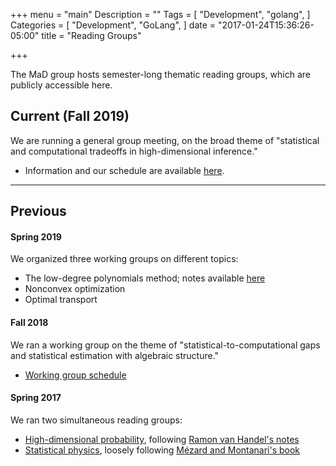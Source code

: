 +++
menu = "main"
Description = ""
Tags = [
  "Development",
  "golang",
]
Categories = [
  "Development",
  "GoLang",
]
date = "2017-01-24T15:36:26-05:00"
title = "Reading Groups"

+++

The MaD group hosts semester-long thematic reading groups, which are publicly accessible here.

## Current (Fall 2019)

We are running a general group meeting, on the broad theme of "statistical and computational tradeoffs in high-dimensional inference."

- Information and our schedule are available [here](https://docs.google.com/document/d/1JkM4BRXnrnw7rUJJNVMFldLyYV9_JpSOm8jtZshfWZ4/edit?usp=sharing).

---

## Previous

#### Spring 2019

We organized three working groups on different topics:

- The low-degree polynomials method; notes available [here](https://arxiv.org/abs/1907.11636)
- Nonconvex optimization
- Optimal transport

#### Fall 2018

We ran a working group on the theme of "statistical-to-computational gaps and statistical estimation with algebraic structure."

- [Working group schedule](https://docs.google.com/spreadsheets/d/1zvJnx3ynN7wuNc4dX-wu1ujGruVEP97jtuNdpZyR0Ss/edit?usp=sharing)

#### Spring 2017

We ran two simultaneous reading groups:

- [High-dimensional probability](https://github.com/MathsandDataNYU/HighDimProba_spring17), following [Ramon van Handel's notes](https://web.math.princeton.edu/~rvan/APC550.pdf)
- [Statistical physics](https://github.com/MathsandDataNYU/StatPhysics_spring17), loosely following [M&#233;zard and Montanari's book](https://web.stanford.edu/~montanar/RESEARCH/book.html)
